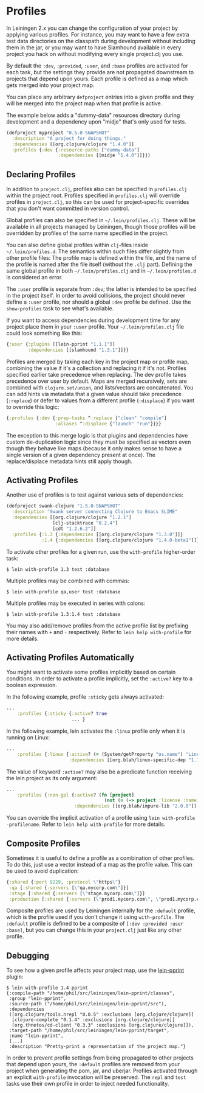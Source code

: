<!-- TODO update for with-profile +/- syntax -->
# Profiles

In Leiningen 2.x you can change the configuration of your project by
applying various profiles. For instance, you may want to have a few
extra test data directories on the classpath during development
without including them in the jar, or you may want to have Slamhound
available in every project you hack on without modifying every single
project.clj you use.

By default the `:dev`, `:provided`, `:user`, and `:base` profiles are
activated for each task, but the settings they provide are not
propagated downstream to projects that depend upon yours. Each profile
is defined as a map which gets merged into your project map.

You can place any arbitrary `defproject` entries into a given profile
and they will be merged into the project map when that profile is
active.

The example below adds a "dummy-data" resources directory during
development and a dependency upon "midje" that's only used for tests.

```clj
(defproject myproject "0.5.0-SNAPSHOT"
  :description "A project for doing things."
  :dependencies [[org.clojure/clojure "1.4.0"]]
  :profiles {:dev {:resource-paths ["dummy-data"]
                   :dependencies [[midje "1.4.0"]]}})
```


## Declaring Profiles

In addition to `project.clj`, profiles also can be specified in `profiles.clj`
within the project root. Profiles specified in `profiles.clj` will override
profiles in `project.clj`, so this can be used for project-specific overrides
that you don't want committed in version control.

Global profiles can also be specified in `~/.lein/profiles.clj`. These will be
available in all projects managed by Leiningen, though those profiles will be
overridden by profiles of the same name specified in the project.

You can also define global profiles within `clj`-files inside
`~/.lein/profiles.d`. The semantics within such files differ slightly from other
profile files: The profile map is defined within the file, and the name of the
profile is named after the file itself (without the `.clj` part). Defining the
same global profile in both `~/.lein/profiles.clj` and in `~/.lein/profiles.d`
is considered an error.

The `:user` profile is separate from `:dev`; the latter is intended to be
specified in the project itself. In order to avoid collisions, the project
should never define a `:user` profile, nor should a global `:dev` profile be
defined. Use the `show-profiles` task to see what's available.

If you want to access dependencies during development time for any
project place them in your `:user` profile. Your
`~/.lein/profiles.clj` file could look something like this:

```clj
{:user {:plugins [[lein-pprint "1.1.1"]]
        :dependencies [[slamhound "1.3.1"]]}}
```

Profiles are merged by taking each key in the project map or profile
map, combining the value if it's a collection and replacing it if it's
not. Profiles specified earlier take precedence when replacing. The
dev profile takes precedence over user by default. Maps are merged
recursively, sets are combined with `clojure.set/union`, and
lists/vectors are concatenated. You can add hints via metadata that a
given value should take precedence (`:replace`) or defer to values
from a different profile (`:displace`) if you want to override this
logic:

```clj
{:profiles {:dev {:prep-tasks ^:replace ["clean" "compile"]
                  :aliases ^:displace {"launch" "run"}}}}
```

The exception to this merge logic is that plugins and dependencies
have custom de-duplication logic since they must be specified as
vectors even though they behave like maps (because it only makes sense
to have a single version of a given dependency present at once). The
replace/displace metadata hints still apply though.

## Activating Profiles

Another use of profiles is to test against various sets of dependencies:

```clj
(defproject swank-clojure "1.5.0-SNAPSHOT"
  :description "Swank server connecting Clojure to Emacs SLIME"
  :dependencies [[org.clojure/clojure "1.2.1"]
                 [clj-stacktrace "0.2.4"]
                 [cdt "1.2.6.2"]]
  :profiles {:1.3 {:dependencies [[org.clojure/clojure "1.3.0"]]}
             :1.4 {:dependencies [[org.clojure/clojure "1.4.0-beta1"]]}})
```

To activate other profiles for a given run, use the `with-profile`
higher-order task:

    $ lein with-profile 1.3 test :database

Multiple profiles may be combined with commas:

    $ lein with-profile qa,user test :database

Multiple profiles may be executed in series with colons:

    $ lein with-profile 1.3:1.4 test :database

You may also add/remove profiles from the active profile list by prefixing their
names with `+` and `-` respectively. Refer to `lein help with-profile` for more
details.


## Activating Profiles Automatically

You might want to activate some profiles implicitly based on certain
conditions. In order to activate a profile implicitly, set the `:active?` key to a
boolean expression.

In the following example, profile `:sticky` gets always activated:

```clj
...
    :profiles {:sticky {:active? true
                        ... }
```

In the following example, lein activates the `:linux` profile only when it is running on Linux:

```clj
...
    :profiles {:linux {:active? (= (System/getProperty "os.name") "Linux")
                       :dependencies [[org.blah/linux-specific-dep "1.1.0"]] }
```


The value of keyword `:active?` may also be a predicate function receiving the
lein project as its only argument:

```clj
...
    :profiles {:non-gpl {:active? (fn [project]
                                    (not (= (-> project :license :name) "GPL" )))
                         :dependencies [[org.blah/impure-lib "2.0.0"]] }
```

You can override the implicit activation of a profile using `lein with-profile -profilename`. Refer to `lein help with-profile` for more details.

## Composite Profiles

Sometimes it is useful to define a profile as a combination of other
profiles. To do this, just use a vector instead of a map as the profile value.
This can be used to avoid duplication:

```clj
{:shared {:port 9229, :protocol \"https\"}
 :qa [:shared {:servers [\"qa.mycorp.com\"]}]
 :stage [:shared {:servers [\"stage.mycorp.com\"]}]
 :production [:shared {:servers [\"prod1.mycorp.com\", \"prod1.mycorp.com\"]}]}
```

Composite profiles are used by Leiningen internally for the `:default`
profile, which is the profile used if you don't change it using
`with-profile`. The `:default` profile is defined to be a composite of
`[:dev :provided :user :base]`, but you can change this in your
`project.clj` just like any other profile.

## Debugging

To see how a given profile affects your project map, use the
[lein-pprint](https://github.com/technomancy/leiningen/tree/stable/lein-pprint)
plugin:

    $ lein with-profile 1.4 pprint
    {:compile-path "/home/phil/src/leiningen/lein-pprint/classes",
     :group "lein-pprint",
     :source-path ("/home/phil/src/leiningen/lein-pprint/src"),
     :dependencies
     ([org.clojure/tools.nrepl "0.0.5" :exclusions [org.clojure/clojure]]
      [clojure-complete "0.1.4" :exclusions [org.clojure/clojure]]
      [org.thnetos/cd-client "0.3.3" :exclusions [org.clojure/clojure]]),
     :target-path "/home/phil/src/leiningen/lein-pprint/target",
     :name "lein-pprint",
     [...]
     :description "Pretty-print a representation of the project map."}

In order to prevent profile settings from being propagated to other
projects that depend upon yours, the `:default` profiles are removed from
your project when generating the pom, jar, and uberjar. Profiles
activated through an explicit `with-profile` invocation will be
preserved. The `repl` and `test` tasks use their own profile in order
to inject needed functionality.
